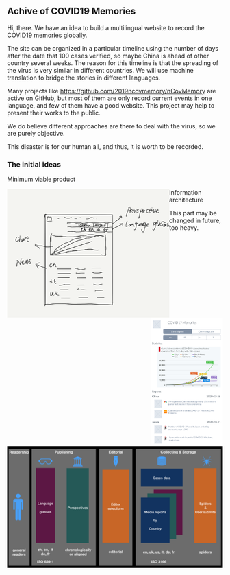 ## Achive of COVID19 Memories

Hi, there. We have an idea to build a multilingual website to record the COVID19 memories globally. 

The site can be organized in a particular timeline using the number of days after the date that 100 cases verified, so maybe China is ahead of other country several weeks. The reason for this timeline is that the spreading of the virus is very similar in different countries. We will use machine translation to bridge the stories in different languages. 

Many projects like https://github.com/2019ncovmemory/nCovMemory are active on GitHub, but most of them are only record current events in one language, and few of them have a good website. This project may help to present their works to the public. 

We do believe different approaches are there to deal with the virus, so we are purely objective. 

This disaster is for our human all, and thus, it is worth to be recorded.

### The initial ideas

Minimum viable product

<img src="https://raw.githubusercontent.com/covid2019memories/general/master/images/mvp-orig.png" height="300" style="float:left">
<img src="https://raw.githubusercontent.com/covid2019memories/general/master/images/mvp-iphn.png" height="300" style="float:right">

Information architecture

This part may be changed in future, too heavy.

![MVP](https://raw.githubusercontent.com/covid2019memories/general/master/images/infoarch.jpeg)


